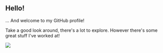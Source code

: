 ## Hello!
... And welcome to my GitHub profile!

Take a good look around, there's a lot to explore. However there's some great stuff I've worked at!

![](https://media2.giphy.com/media/lgcUUCXgC8mEo/200.gif)
